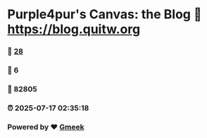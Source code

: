# Purple4pur's Canvas: the Blog :link: https://blog.quitw.org 
### :page_facing_up: [28](https://blog.quitw.org/tag.html) 
### :speech_balloon: 6 
### :hibiscus: 82805 
### :alarm_clock: 2025-07-17 02:35:18 
### Powered by :heart: [Gmeek](https://github.com/Meekdai/Gmeek)
